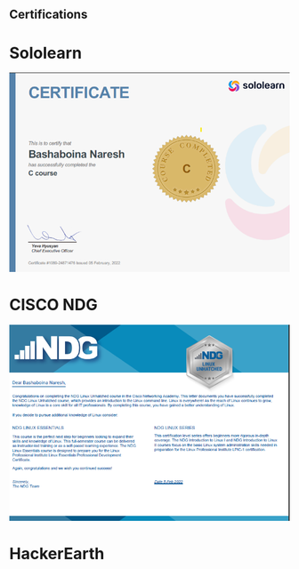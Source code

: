 ## Certifications

# Sololearn
![Sololearn](https://github.com/naresh9908/M1_IndoorGame_BookCricket/blob/main/5_RelatedImageslink/Sololearn%20Certification.png)

# CISCO NDG
![CISCO NDG](https://github.com/naresh9908/M1_IndoorGame_BookCricket/blob/main/5_RelatedImageslink/NDG%20Cisco%20Certification.png)

# HackerEarth